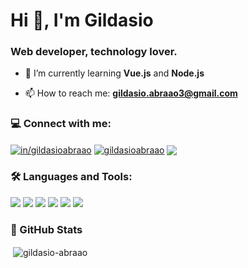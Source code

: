 <h1 align="left">Hi 👋, I'm Gildasio</h1>
<h3 align="left">Web developer, technology lover.</h3>

- 🌱 I’m currently learning **Vue.js** and **Node.js**

- 📫 How to reach me: **gildasio.abraao3@gmail.com**

<h3 align="left">💻 Connect with me:</h3>

<a href="https://linkedin.com/in/in/gildasioabraao" target="_blank"><img align="center" src="https://img.shields.io/badge/LinkedIn-0077B5?style=for-the-badge&logo=linkedin&logoColor=white" alt="in/gildasioabraao"></a> <a href="https://instagram.com/gildasioabraao" target="_blank"><img align="center" src="https://img.shields.io/badge/Instagram-E4405F?style=for-the-badge&logo=instagram&logoColor=white" alt="gildasioabraao"></a> <a href="https://api.whatsapp.com/send?phone=5575983255796&text=Ol%C3%A1%2C%20Gildasio!" target="_blank"><img  align="center" src="https://img.shields.io/badge/WhatsApp-25D366?style=for-the-badge&logo=whatsapp&logoColor=white"></a>

<h3 align="left">🛠️ Languages and Tools:</h3>

<img src="https://img.shields.io/badge/HTML5-E34F26?style=for-the-badge&logo=html5&logoColor=white"> <img src="https://img.shields.io/badge/CSS3-1572B6?style=for-the-badge&logo=css3&logoColor=white"> <img src="https://img.shields.io/badge/JavaScript-F7DF1E?style=for-the-badge&logo=javascript&logoColor=black"> <img src="https://img.shields.io/badge/Vue.js-35495E?style=for-the-badge&logo=vuedotjs&logoColor=4FC08D"> <img src="https://img.shields.io/badge/Bootstrap-563D7C?style=for-the-badge&logo=bootstrap&logoColor=white"> <img src="https://img.shields.io/badge/jQuery-0769AD?style=for-the-badge&logo=jquery&logoColor=white">

### 🚀 GitHub Stats

<p>&nbsp;<img align="center" src="https://github-readme-stats.vercel.app/api?username=gildasio-abraao&show_icons=true&locale=en" alt="gildasio-abraao" /></p>
